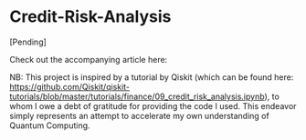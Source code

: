# Credit-Risk-Analysis
[Pending]

Check out the accompanying article here: 

NB: This project is inspired by a tutorial by Qiskit  (which can be found here: https://github.com/Qiskit/qiskit-tutorials/blob/master/tutorials/finance/09_credit_risk_analysis.ipynb), to whom I owe a debt of gratitude for providing the code I used. This endeavor simply represents an attempt to accelerate my own understanding of Quantum Computing. 
